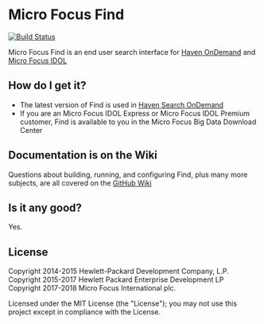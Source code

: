 # Micro Focus Find
[![Build Status](https://travis-ci.org/hpe-idol/find.svg?branch=master)](https://travis-ci.org/hpe-idol/find)

Micro Focus Find is an end user search interface for [Haven OnDemand](https://www.havenondemand.com) and [Micro Focus IDOL](https://software.microfocus.com/en-us/products/information-data-analytics-idol/overview)

## How do I get it?
- The latest version of Find is used in [Haven Search OnDemand](https://search.havenondemand.com/)
- If you are an Micro Focus IDOL Express or Micro Focus IDOL Premium customer, Find is available to you in the Micro Focus Big Data Download Center

## Documentation is on the Wiki

Questions about building, running, and configuring Find, plus many more subjects, are all covered on the [GitHub Wiki](https://github.com/hpe-idol/find/wiki)

## Is it any good?
Yes.

## License
Copyright 2014-2015 Hewlett-Packard Development Company, L.P.
<br>Copyright 2015-2017 Hewlett Packard Enterprise Development LP
<br>Copyright 2017-2018 Micro Focus International plc.

Licensed under the MIT License (the "License"); you may not use this project except in compliance with the License.

